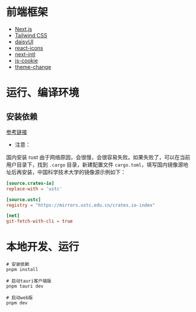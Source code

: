 # 前端框架

- [Next.js](https://nextjs.org/)
- [Tailwind CSS](https://tailwindcss.com/)
- [daisyUI](https://daisyui.com/)
- [react-icons](https://react-icons.github.io/react-icons/)
- [next-intl](https://github.com/amannn/next-intl)
- [js-cookie](https://github.com/js-cookie/js-cookie)
- [theme-change](https://github.com/saadeghi/theme-change)

# 运行、编译环境

## 安装依赖

[参考链接](https://tauri.app/start/prerequisites/#_top)

- 注意：

国内安装 rust 由于网络原因，会很慢，会很容易失败。如果失败了，可以在当前用户目录下，找到 `.cargo` 目录，新建配置文件 `cargo.toml`，填写国内镜像源地址后再安装，中国科学技术大学的镜像源示例如下：

```toml
[source.crates-io]
replace-with = 'ustc'

[source.ustc]
registry = "https://mirrors.ustc.edu.cn/crates.io-index"

[net]
git-fetch-with-cli = true
```

# 本地开发、运行

```
# 安装依赖
pnpm install

# 启动tauri客户端版
pnpm tauri dev

# 启动web版
pnpm dev
```
